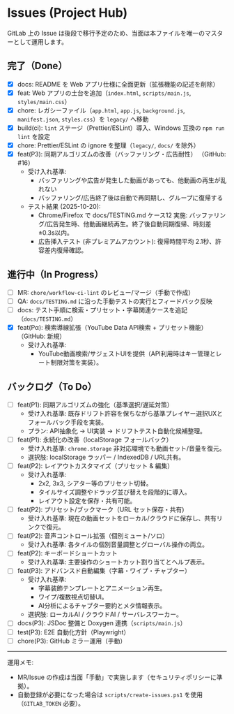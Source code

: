 # Issues (Project Hub)

GitLab 上の Issue は後段で移行予定のため、当面は本ファイルを唯一のマスターとして運用します。

## 完了（Done）
- [x] docs: README を Web アプリ仕様に全面更新（拡張機能の記述を削除）
- [x] feat: Web アプリの土台を追加（`index.html`, `scripts/main.js`, `styles/main.css`）
- [x] chore: レガシーファイル（`app.html`, `app.js`, `background.js`, `manifest.json`, `styles.css`）を `legacy/` へ移動
- [x] build(ci): `lint` ステージ（Prettier/ESLint）導入、Windows 互換の `npm run lint` を設定
- [x] chore: Prettier/ESLint の ignore を整理（`legacy/`, `docs/` を除外）
- [x] feat(P3): 同期アルゴリズムの改善（バッファリング・広告耐性） （GitHub: #16）
  - 受け入れ基準:
    - バッファリングや広告が発生した動画があっても、他動画の再生が乱れない
    - バッファリング/広告終了後は自動で再同期し、グループに復帰する
  - テスト結果 (2025-10-20):
    - Chrome/Firefox で docs/TESTING.md ケース12 実施: バッファリング/広告発生時、他動画継続再生。終了後自動同期復帰、時刻差±0.3s以内。
    - 広告挿入テスト (非プレミアムアカウント): 復帰時間平均 2.1秒、許容差内復帰確認。

## 進行中（In Progress）
- [ ] MR: `chore/workflow-ci-lint` のレビュー/マージ（手動で作成）
- [ ] QA: `docs/TESTING.md` に沿った手動テストの実行とフィードバック反映
- [ ] docs: テスト手順に検索・プリセット・字幕関連ケースを追記（`docs/TESTING.md`）
- [x] feat(Pα): 検索導線拡張（YouTube Data API検索 + プリセット機能） （GitHub: 新規）
  - 受け入れ基準:
    - YouTube動画検索/サジェストUIを提供（API利用時はキー管理とレート制限対策を実装）。

## バックログ（To Do）
- [ ] feat(P1): 同期アルゴリズムの強化（基準選択/遅延対策）
  - 受け入れ基準: 既存ドリフト許容を保ちながら基準プレイヤー選択UXとフォールバック手段を実装。
  - プラン: API抽象化 → UI実装 → ドリフトテスト自動化候補整理。
- [ ] feat(P1): 永続化の改善（localStorage フォールバック）
  - 受け入れ基準: `chrome.storage` 非対応環境でも動画セット/音量を復元。
  - 選択肢: localStorage ラッパー / IndexedDB / URL共有。
- [ ] feat(P2): レイアウトカスタマイズ（プリセット & 編集）
  - 受け入れ基準:
    - 2x2, 3x3, シアター等のプリセット切替。
    - タイルサイズ調整やドラッグ並び替えを段階的に導入。
    - レイアウト設定を保存・共有可能。
- [ ] feat(P2): プリセット/ブックマーク（URL セット保存・共有)
  - 受け入れ基準: 現在の動画セットをローカル/クラウドに保存し、共有リンクで復元。
- [ ] feat(P2): 音声コントロール拡張（個別ミュート/ソロ）
  - 受け入れ基準: 各タイルの個別音量調整とグローバル操作の両立。
- [ ] feat(P2): キーボードショートカット
  - 受け入れ基準: 主要操作のショートカット割り当てとヘルプ表示。
- [ ] feat(P3): アドバンスド自動編集（字幕・ワイプ・チャプター）
  - 受け入れ基準:
    - 字幕装飾テンプレートとアニメーション再生。
    - ワイプ/複数視点切替UI。
    - AI分析によるチャプター要約とメタ情報表示。
  - 選択肢: ローカルAI / クラウドAI / サーバレスワーカー。
- [ ] docs(P3): JSDoc 整備と Doxygen 連携（`scripts/main.js`）
- [ ] test(P3): E2E 自動化方針（Playwright）
- [ ] chore(P3): GitHub ミラー運用（手動）

---

運用メモ:
- MR/Issue の作成は当面「手動」で実施します（セキュリティポリシーに準拠）。
- 自動登録が必要になった場合は `scripts/create-issues.ps1` を使用（`GITLAB_TOKEN` 必要）。
